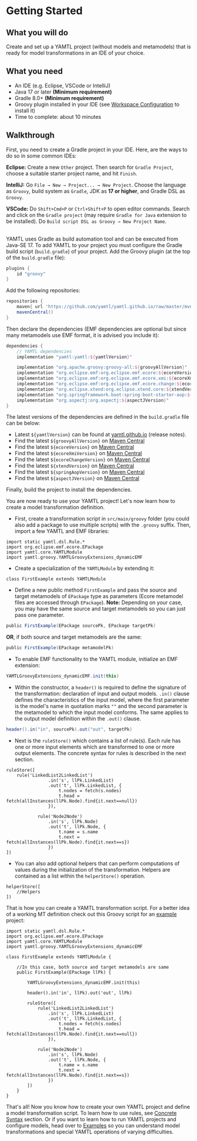 # Getting Started

## What you will do

Create and set up a YAMTL project (without models and metamodels) that is ready for model transformations in an IDE of your choice.

## What you need

* An IDE (e.g. Eclipse, VSCode or IntelliJ)
* Java 17 or later **(Minimum requirement)**
* Gradle 8.0+ **(Minimum requirement)**
* Groovy plugin installed in your IDE (see [Workspace Configuration](#workspace-configuration) to install it)
* Time to complete: about 10 minutes

## Walkthrough

First, you need to create a Gradle project in your IDE. Here, are the ways to do so in some common IDEs:

**Eclipse:** Create a new `Other` project. Then search for `Gradle Project`, choose a suitable starter project name, and hit ``Finish``.

**IntelliJ:** Go ``File → New → Project... → New Project``. Choose the language as ``Groovy``, build system as ``Gradle``, JDK as **17 or higher**, and Gradle DSL as ``Groovy``. 

**VSCode:** Do ``Shift+Cmd+P`` or ``Ctrl+Shift+P`` to open editor commands. Search and click on the `Gradle project` (may require `Gradle for Java` extension to be installed). Do ``Build script DSL as Groovy → New Project Name``. <br><br>

YAMTL uses Gradle as build automation tool and can be executed from Java-SE 17. To add YAMTL to your project you must configure the Gradle build script (``build.gradle``) of your project.
Add the Groovy plugin (at the top of the ``build.gradle`` file):
``` groovy
plugins {
    id "groovy"
}
```

Add the following repositories:
``` groovy
repositories {
	maven{ url 'https://github.com/yamtl/yamtl.github.io/raw/master/mvn-repo/snapshot-repo' }
	mavenCentral()
}
```

Then declare the dependencies (EMF dependencies are optional but since many metamodels use EMF format, it is advised you include it):
``` groovy
dependencies {
    // YAMTL dependencies
    implementation "yamtl:yamtl:${yamtlVersion}"

    implementation "org.apache.groovy:groovy-all:${groovyAllVersion}"
    implementation "org.eclipse.emf:org.eclipse.emf.ecore:${ecoreVersion}"
    implementation "org.eclipse.emf:org.eclipse.emf.ecore.xmi:${ecoreXmiVersion}"
    implementation "org.eclipse.emf:org.eclipse.emf.ecore.change:${ecoreChangeVersion}"
    implementation "org.eclipse.xtend:org.eclipse.xtend.core:${xtendVersion}"
    implementation "org.springframework.boot:spring-boot-starter-aop:${springAopVersion}"
    implementation "org.aspectj:org.aspectj:${aspectJVersion}"
}
```

The latest versions of the dependencies are defined in the ``build.gradle`` file can be below:

* Latest ``${yamtlVersion}`` can be found at [yamtl.github.io](https://yamtl.github.io) (release notes).
* Find the latest ``${groovyAllVersion}`` on [Maven Central](https://mvnrepository.com/artifact/org.apache.groovy/groovy-all)
* Find the latest ``${ecoreVersion}`` on [Maven Central](https://mvnrepository.com/artifact/org.eclipse.emf/org.eclipse.emf.ecore)
* Find the latest ``${ecoreXmiVersion}`` on [Maven Central](https://mvnrepository.com/artifact/org.eclipse.emf/ecore-xmi)
* Find the latest ``${ecoreChangeVersion}`` on [Maven Central](https://mvnrepository.com/artifact/org.eclipse.emf/org.eclipse.emf.ecore.change)
* Find the latest ``${xtendVersion}`` on [Maven Central](https://mvnrepository.com/artifact/org.eclipse.xtend/org.eclipse.xtend.core)
* Find the latest ``${springAopVersion}`` on [Maven Central](https://mvnrepository.com/artifact/org.springframework.boot/spring-boot-starter-aop)
* Find the latest ``${aspectJVersion}`` on [Maven Central](https://mvnrepository.com/artifact/org.aspectj/aspectjweaver)

Finally, build the project to install the dependencies. 
<!-- New:Start -->
You are now ready to use your YAMTL project! Let's now learn how to create a model transformation definition.

* First, create a transformation script in `src/main/groovy` folder (you could also add a package to use multiple scripts) with the  `.groovy` suffix. Then, import a few YAMTL and EMF libraries:

``` yamtl-groovy
import static yamtl.dsl.Rule.*
import org.eclipse.emf.ecore.EPackage
import yamtl.core.YAMTLModule
import yamtl.groovy.YAMTLGroovyExtensions_dynamicEMF
```

* Create a specialization of the `YAMTLModule` by extending it:

```
class FirstExample extends YAMTLModule 
```

* Define a new public method `FirstExample` and pass the source and target metamodels of `EPackage` type as parameters (Ecore metamodel files are accessed through `EPackage`). **Note:** Depending on your case, you may have the same source and target metamodels so you can just pass one parameter.

``` groovy
public FirstExample(EPackage sourcePk, EPackage targetPk)
```

**OR**, if both source and target metamodels are the same:

``` groovy
public FirstExample(EPackage metamodelPk)
```

* To enable EMF functionality to the YAMTL module, initialize an EMF extension:

``` groovy
YAMTLGroovyExtensions_dynamicEMF.init(this)
```

* Within the constructor, a `header()` is required to define the signature of the transformation: declaration of input and output models. `.in()` clause defines the characteristics of the input model, where the first parameter is the model's name in quotation marks `""` and the second parameter is the metamodel to which the input model conforms. The same applies to the output model definition within the `.out()` clause. 

``` groovy
header().in("in", sourcePk).out("out", targetPk)
```

* Next is the `ruleStore()` which contains a list of rule(s). Each rule has one or more input elements which are transformed to one or more output elements. The concrete syntax for rules is described in the next section.

``` yamtl-groovy
ruleStore([
    rule('LinkedList2LinkedList')
				.in('s', llPk.LinkedList)
				.out('t', llPk.LinkedList, {
					t.nodes = fetch(s.nodes)
					t.head = fetch(allInstances(llPk.Node).find{it.next==null})
				}),
			
			rule('Node2Node')
				.in('s', llPk.Node)
				.out('t', llPk.Node, {
					t.name = s.name
					t.next = fetch(allInstances(llPk.Node).find{it.next==s})
				})
])
```

* You can also add optional helpers that can perform computations of values during the initialization of the transformation. Helpers are contained as a list within the `helperStore()` operation.

``` yamtl-groovy
helperStore([
    //Helpers
])
```

That is how you can create a YAMTL transformation script. For a better idea of a working MT definition check out this Groovy script for an [example](tutorials/linked-list-reversal-yamtl.md) project:

``` yamtl-groovy
import static yamtl.dsl.Rule.*
import org.eclipse.emf.ecore.EPackage
import yamtl.core.YAMTLModule
import yamtl.groovy.YAMTLGroovyExtensions_dynamicEMF

class FirstExample extends YAMTLModule {
    
    //In this case, both source and target metamodels are same
	public FirstExample(EPackage llPk) {

		YAMTLGroovyExtensions_dynamicEMF.init(this)

		header().in('in', llPk).out('out', llPk)
		
		ruleStore([
			rule('LinkedList2LinkedList')
				.in('s', llPk.LinkedList)
				.out('t', llPk.LinkedList, {
					t.nodes = fetch(s.nodes)
					t.head = fetch(allInstances(llPk.Node).find{it.next==null})
				}),
			
			rule('Node2Node')
				.in('s', llPk.Node)
				.out('t', llPk.Node, {
					t.name = s.name
					t.next = fetch(allInstances(llPk.Node).find{it.next==s})
				})
		])
	}
}
```

That's all! Now you know how to create your own YAMTL project and define a model transformation script. To learn how to use rules, see [Concrete Syntax](#concrete-syntax) section. Or if you want to learn how to run YAMTL projects and configure models, head over to [Examples](#examples) so you can understand model transformations and special YAMTL operations of varying difficulties.

<!-- New:End -->
